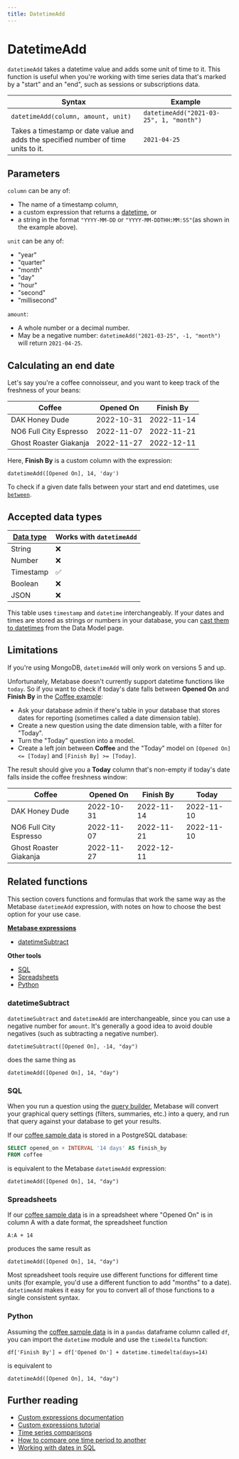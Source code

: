 ```yaml
---
title: DatetimeAdd
---
```


# DatetimeAdd

`datetimeAdd` takes a datetime value and adds some unit of time to it. This function is useful when you're working with time series data that's marked by a "start" and an "end", such as sessions or subscriptions data.

| Syntax                                                                              | Example                                |
|-------------------------------------------------------------------------------------|----------------------------------------|
| `datetimeAdd(column, amount, unit)`                                                 | `datetimeAdd("2021-03-25", 1, "month")`|
| Takes a timestamp or date value and adds the specified number of time units to it.  | `2021-04-25`                           |

## Parameters

`column` can be any of:
- The name of a timestamp column,
- a custom expression that returns a [datetime](#accepted-data-types), or
- a string in the format `"YYYY-MM-DD` or `"YYYY-MM-DDTHH:MM:SS"`(as shown in the example above).

`unit` can be any of:
- "year"
- "quarter"
- "month"
- "day"
- "hour"
- "second"
- "millisecond"

`amount`:
- A whole number or a decimal number.
- May be a negative number: `datetimeAdd("2021-03-25", -1, "month")` will return `2021-04-25`.

## Calculating an end date

Let's say you're a coffee connoisseur, and you want to keep track of the freshness of your beans:

| Coffee                 | Opened On  | Finish By  |
|------------------------|------------|------------|
| DAK Honey Dude         | 2022-10-31 | 2022-11-14 |
| NO6 Full City Espresso | 2022-11-07 | 2022-11-21 |
| Ghost Roaster Giakanja | 2022-11-27 | 2022-12-11 |

Here, **Finish By** is a custom column with the expression:

```
datetimeAdd([Opened On], 14, 'day')
```

To check if a given date falls between your start and end datetimes, use [`between`](../expressions-list.md#between).

## Accepted data types

| [Data type](https://www.metabase.com/learn/databases/data-types-overview#examples-of-data-types) | Works with `datetimeAdd`  |
| ----------------------- | -------------------- |
| String                  | ❌                   |
| Number                  | ❌                   |
| Timestamp               | ✅                   |
| Boolean                 | ❌                   |
| JSON                    | ❌                   |

This table uses `timestamp` and `datetime` interchangeably. If your dates and times are stored as strings or numbers in your database, you can [cast them to datetimes](../../../data-modeling/metadata-editing.md#casting-to-a-specific-data-type) from the Data Model page.

## Limitations

If you're using MongoDB, `datetimeAdd` will only work on versions 5 and up.

Unfortunately, Metabase doesn't currently support datetime functions like `today`. So if you want to check if today's date falls between **Opened On** and **Finish By** in the [Coffee example](#calculating-an-end-date):

- Ask your database admin if there's table in your database that stores dates for reporting (sometimes called a date dimension table).
- Create a new question using the date dimension table, with a filter for "Today".
- Turn the "Today" question into a model.
- Create a left join between **Coffee** and the "Today" model on `[Opened On] <= [Today]` and `[Finish By] >= [Today]`.

The result should give you a **Today** column that's non-empty if today's date falls inside the coffee freshness window:

| Coffee                 | Opened On  | Finish By  | Today      | 
|------------------------|------------|------------|------------|
| DAK Honey Dude         | 2022-10-31 | 2022-11-14 | 2022-11-10 |
| NO6 Full City Espresso | 2022-11-07 | 2022-11-21 | 2022-11-10 |
| Ghost Roaster Giakanja | 2022-11-27 | 2022-12-11 |            |

## Related functions

This section covers functions and formulas that work the same way as the Metabase `datetimeAdd` expression, with notes on how to choose the best option for your use case.

**[Metabase expressions](../expressions-list.md)**

- [datetimeSubtract](#datetimesubtract)

**Other tools**

- [SQL](#sql)
- [Spreadsheets](#spreadsheets)
- [Python](#python)

### datetimeSubtract

`datetimeSubtract` and `datetimeAdd` are interchangeable, since you can use a negative number for `amount`. It's generally a good idea to avoid double negatives (such as subtracting a negative number).

```
datetimeSubtract([Opened On], -14, "day")
```

does the same thing as

```
datetimeAdd([Opened On], 14, "day")
```

### SQL

When you run a question using the [query builder](https://www.metabase.com/glossary/query_builder), Metabase will convert your graphical query settings (filters, summaries, etc.) into a query, and run that query against your database to get your results.

If our [coffee sample data](#calculating-an-end-date) is stored in a PostgreSQL database:

```sql
SELECT opened_on + INTERVAL '14 days' AS finish_by
FROM coffee
```

is equivalent to the Metabase `datetimeAdd` expression:

```
datetimeAdd([Opened On], 14, "day")
```

### Spreadsheets

If our [coffee sample data](#calculating-an-end-date) is in a spreadsheet where "Opened On" is in column A with a date format, the spreadsheet function

```
A:A + 14
```

produces the same result as

```
datetimeAdd([Opened On], 14, "day")
```

Most spreadsheet tools require use different functions for different time units (for example, you'd use a different function to add "months" to a date). `datetimeAdd` makes it easy for you to convert all of those functions to a single consistent syntax.

### Python

Assuming the [coffee sample data](#calculating-an-end-date) is in a `pandas` dataframe column called `df`, you can import the `datetime` module and use the `timedelta` function:

```
df['Finish By'] = df['Opened On'] + datetime.timedelta(days=14)
```

is equivalent to

```
datetimeAdd([Opened On], 14, "day")
```

## Further reading

- [Custom expressions documentation](../expressions.md)
- [Custom expressions tutorial](https://www.metabase.com/learn/questions/custom-expressions)
- [Time series comparisons](https://www.metabase.com/learn/questions/time-series-comparisons)
- [How to compare one time period to another](https://www.metabase.com/learn/dashboards/compare-times)
- [Working with dates in SQL](https://www.metabase.com/learn/sql-questions/dates-in-sql)
